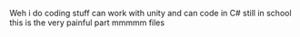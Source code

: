 Weh
i do coding stuff
can work with unity and can code in C#
still in school this is the very painful part
mmmmm files
